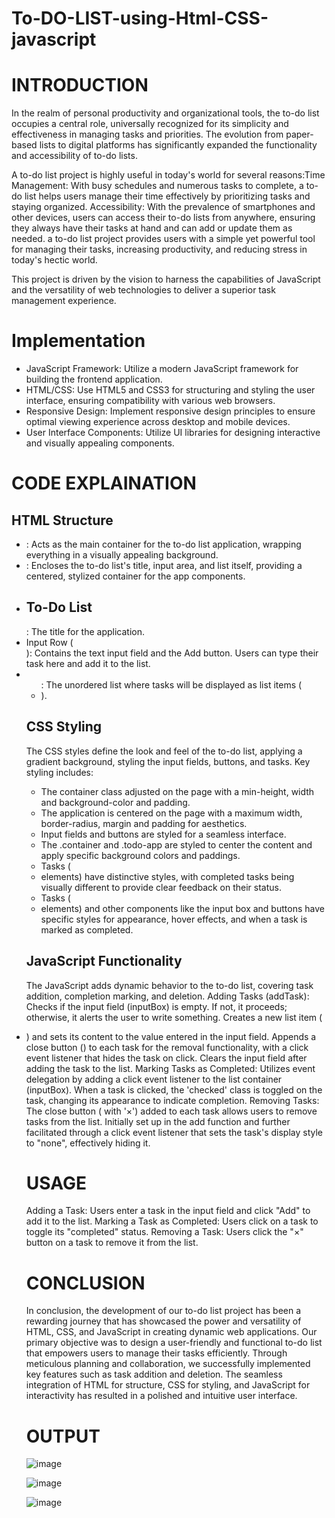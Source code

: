 # To-DO-LIST-using-Html-CSS-javascript
# **INTRODUCTION**

In the realm of personal productivity and organizational tools, the to-do list occupies a central role, universally recognized for its simplicity and effectiveness in managing tasks and priorities. The evolution from paper-based lists to digital platforms has significantly expanded the functionality and accessibility of to-do lists.

A to-do list project is highly useful in today's world for several reasons:Time Management: With busy schedules and numerous tasks to complete, a to-do list helps users manage their time effectively by prioritizing tasks and staying organized. Accessibility: With the prevalence of smartphones and other devices, users can access their to-do lists from anywhere, ensuring they always have their tasks at hand and can add or update them as needed. a to-do list project provides users with a simple yet powerful tool for managing their tasks, increasing productivity, and reducing stress in today's hectic world.

This project is driven by the vision to harness the capabilities of JavaScript and the versatility of web technologies to deliver a superior task management experience.

# **Implementation**

*	JavaScript Framework: Utilize a modern JavaScript framework for building the frontend application.
*	HTML/CSS: Use HTML5 and CSS3 for structuring and styling the user interface, ensuring compatibility with various web browsers.
*	Responsive Design: Implement responsive design principles to ensure optimal viewing experience across desktop and mobile devices.
*	User Interface Components: Utilize UI libraries for designing interactive and visually appealing components.

# **CODE EXPLAINATION**

## **HTML Structure**

* <div class="container">: Acts as the main container for the to-do list application, wrapping everything in a visually appealing background.
* <div class="todo-app">: Encloses the to-do list's title, input area, and list itself, providing a centered, stylized container for the app components.
* <h2>To-Do List</h2>: The title for the application.
* Input Row (<div class='row'>): Contains the text input field and the Add button. Users can type their task here and add it to the list.
* <ul id="list-container">: The unordered list where tasks will be displayed as list items (<li>).
  
## **CSS Styling**

The CSS styles define the look and feel of the to-do list, applying a gradient background, styling the input fields, buttons, and tasks. 
Key styling includes:
*	The container class adjusted on the page with a min-height, width and background-color and padding.
*	The application is centered on the page with a maximum width, border-radius, margin and padding for aesthetics.
*	Input fields and buttons are styled for a seamless interface.
*	The .container and .todo-app are styled to center the content and apply specific background colors and paddings.
*	Tasks (<li> elements) have distinctive styles, with completed tasks being visually different to provide clear feedback on their status.
*	Tasks (<li> elements) and other components like the input box and buttons have specific styles for appearance, hover effects, and when a task is marked as completed.

## **JavaScript Functionality**

The JavaScript adds dynamic behavior to the to-do list, covering task addition, completion marking, and deletion.
Adding Tasks (addTask):
Checks if the input field (inputBox) is empty. If not, it proceeds; otherwise, it alerts the user to write something.
Creates a new list item (<li>) and sets its content to the value entered in the input field.
Appends a close button (<span>) to each task for the removal functionality, with a click event listener that hides the task on click.
Clears the input field after adding the task to the list.
Marking Tasks as Completed:
Utilizes event delegation by adding a click event listener to the list container (inputBox). When a task is clicked, the 'checked' class is toggled on the task, changing its appearance to indicate completion.
Removing Tasks:
The close button (<span> with '×') added to each task allows users to remove tasks from the list.
Initially set up in the add function and further facilitated through a click event listener that sets the task's display style to "none", effectively hiding it.

# **USAGE**

Adding a Task: Users enter a task in the input field and click "Add" to add it to the list.
Marking a Task as Completed: Users click on a task to toggle its "completed" status.
Removing a Task: Users click the "×" button on a task to remove it from the list.


# **CONCLUSION**

In conclusion, the development of our to-do list project has been a rewarding journey that has showcased the power and versatility of HTML, CSS, and JavaScript in creating dynamic web applications. Our primary objective was to design a user-friendly and functional to-do list that empowers users to manage their tasks efficiently. Through meticulous planning and collaboration, we successfully implemented key features such as task addition and deletion. The seamless integration of HTML for structure, CSS for styling, and JavaScript for interactivity has resulted in a polished and intuitive user interface.

# **OUTPUT**

![image](https://github.com/srimahithasandiri/To-DO-LIST-using-Html-CSS-javascript/assets/166735932/b8e4a291-3779-40fa-908b-e9bdea83dd87)

![image](https://github.com/srimahithasandiri/To-DO-LIST-using-Html-CSS-javascript/assets/166735932/c461c73f-7df4-4f10-afe6-fad7bee86cbf)

![image](https://github.com/srimahithasandiri/To-DO-LIST-using-Html-CSS-javascript/assets/166735932/1c8656dc-f72f-4342-ad66-4cdbb520d0e5)






